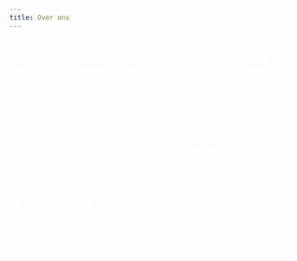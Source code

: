 ```yaml
---
title: Over ons
---
```

<FONT SIZE="+1" COLOR="#FFFFFF" FACE="">

Schakel Retie wil een warme omgeving bieden waar iedereen terecht kan, ook mensen die in het dagelijkse leven minder kansen krijgen, bijvoorbeeld door ziekte, tegenslag, scheiding, armoede, migratie...   <br>

We organizeren ontmoetingen en activiteiten en willen zo mensen bij elkaar  brengen en sociale uitsluiting tegengaan.  <br><br>

Als je denkt dat je nood hebt aan onze groep…<br>

Of voel je je geroepen om een handje toe te steken…<br><br>

Je bent van harte welkom!<br>

Aarzel niet ons te contacteren<br>

Aarzel niet ons te contacteren: schak<!-- abc@nl -->elretie@gm<!-- abc@nl -->ail.com.<br>

</FONT>

